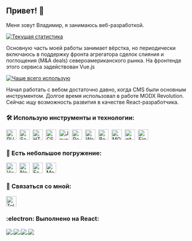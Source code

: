 ## Привет! :wave:

Меня зовут Владимир, я занимаюсь веб-разработкой.

[![Текущая статистика](https://github-readme-stats.vercel.app/api?username=ru39391&show_icons=true&count_private=true&hide=stars,issues,contribs&theme=buefy)](https://github.com/ru39391?tab=repositories)

Основную часть моей работы занимает вёрстка, но периодически включаюсь в поддержку фронта агрегатора сделок слияния и поглощения (M&A deals) североамериканского рынка. На фронтенде этого сервиса задействован Vue.js

[![Чаще всего использую](https://github-readme-stats.vercel.app/api/top-langs/?username=ru39391&layout=compact&hide=html&theme=buefy)](https://github.com/ru39391?tab=repositories)

Начал работать с вебом достаточно давно, когда CMS были основным инструментом. Долгое время использовал в работе MODX Revolution. Сейчас ищу возможность развития в качестве React-разработчика.

### :hammer_and_wrench: Использую инструменты и технологии:
<img src="https://img.shields.io/badge/PUG-282C34?logo=pug" alt="PUG logo" title="PUG" height="28" />&nbsp;
<img src="https://img.shields.io/badge/Sass-282C34?logo=sass" alt="Sass logo" title="Sass" height="28" />&nbsp;
<img src="https://img.shields.io/badge/HTML5-282C34?logo=html5" alt="HTML5 logo" title="HTML5" height="28" />&nbsp;
<img src="https://img.shields.io/badge/CSS3-282C34?logo=css3&logoColor=1572B6" alt="CSS3 logo" title="CSS3" height="28" />&nbsp;
<img src="https://img.shields.io/badge/JavaScript-282C34?logo=javascript" alt="JavaScript logo" title="JavaScript" height="28" />&nbsp;
<img src="https://img.shields.io/badge/React-282C34?logo=react" alt="React logo" title="React" height="28" />&nbsp;
<img src="https://img.shields.io/badge/Webpack-282C34?logo=webpack" alt="Webpack logo" title="Webpack" height="28" />&nbsp;
<img src="https://img.shields.io/badge/Bootstrap-282C34?logo=Bootstrap" alt="Bootstrap logo" title="Bootstrap" height="28" />&nbsp;
<img src="https://img.shields.io/badge/MODX-282C34?logo=modx" alt="MODX logo" title="MODX" height="28" />&nbsp;
<img src="https://img.shields.io/badge/git-282C34?logo=git" alt="git logo" title="git" height="28" />&nbsp;
<img src="https://img.shields.io/badge/Figma-282C34?logo=figma" alt="Figma logo" title="Figma" height="28" />&nbsp;

### :open_book: Есть небольшое погружение:
<img src="https://img.shields.io/badge/Vue.js-282C34?logo=vue.js" alt="Vue.js logo" title="Vue.js" height="28" />&nbsp;
<img src="https://img.shields.io/badge/Node.js-282C34?logo=node.js" alt="Node.js logo" title="Node.js" height="28" />&nbsp;
<img src="https://img.shields.io/badge/Express-282C34?logo=express" alt="Express.js logo" title="Express.js" height="28" />&nbsp;
<img src="https://img.shields.io/badge/MongoDB-282C34?logo=mongodb" alt="MongoDB logo" title="MongoDB" height="28" />&nbsp;

### :mag_right: Связаться со мной:
[<img src="https://img.shields.io/badge/Telegram-282C34?logo=telegram" alt="Telegram logo" title="Telegram" height="28" />](https://t.me/vladimir_wd)

### :electron: Выполнено на React:
<a href="https://github.com/ru39391/serverless-chat-app">
  <img align="center" src="https://github-readme-stats.vercel.app/api/pin/?username=ru39391&repo=serverless-chat-app&theme=react" />
</a>
<a href="https://github.com/ru39391/orders-stat">
  <img align="center" src="https://github-readme-stats.vercel.app/api/pin/?username=ru39391&repo=orders-stat&theme=react" />
</a>
<a href="https://github.com/ru39391/mesto-react">
  <img align="center" src="https://github-readme-stats.vercel.app/api/pin/?username=ru39391&repo=mesto-react&theme=react" />
</a>
<a href="https://github.com/ru39391/react-mesto-auth">
  <img align="center" src="https://github-readme-stats.vercel.app/api/pin/?username=ru39391&repo=react-mesto-auth&theme=react" />
</a>
